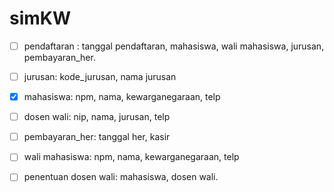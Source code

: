 # simKW

- [ ] pendaftaran : tanggal pendaftaran, mahasiswa, wali mahasiswa, jurusan, pembayaran_her.

- [ ] jurusan: kode_jurusan, nama jurusan

- [x] mahasiswa: npm, nama, kewarganegaraan, telp

- [ ] dosen wali: nip, nama, jurusan, telp

- [ ] pembayaran_her: tanggal her, kasir

- [ ] wali mahasiswa: npm, nama, kewarganegaraan, telp

- [ ] penentuan dosen wali: mahasiswa, dosen wali.
